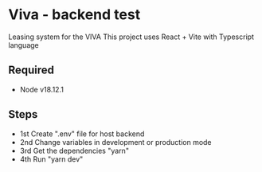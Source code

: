 # Viva - backend test

Leasing system for the VIVA
This project uses React + Vite with Typescript language

## Required

- Node v18.12.1

## Steps

- 1st Create ".env" file for host backend
- 2nd Change variables in development or production mode
- 3rd Get the dependencies "yarn"
- 4th Run "yarn dev"